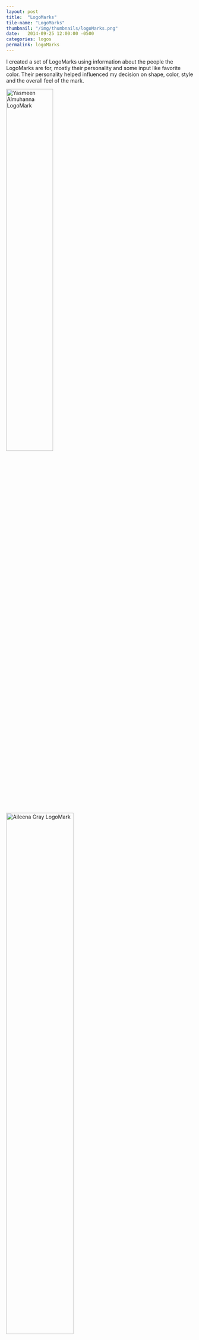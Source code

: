 ```yaml
---
layout: post
title:  "LogoMarks"
tile-name: "LogoMarks"
thumbnail: "/img/thumbnails/logoMarks.png"
date:   2014-09-25 12:00:00 -0500
categories: logos
permalink: logoMarks
---
```


I created a set of LogoMarks using information about the people the LogoMarks are for, mostly their personality and some input like favorite color. Their personality helped influenced my decision on shape, color, style and the overall feel of the mark.

<div class="image-container">
<img src="../img/logoMark/logoMarkYa.svg" alt="Yasmeen Almuhanna LogoMark" class="image-center" style="width:50%" />
<img src="../img/logoMark/logoMarkAg.svg" alt="Aileena Gray LogoMark" class="image-center" style="width:60%" />
<img src="../img/logoMark/logoMarkDl.svg" alt="Danielle Lehmann LogoMark" class="image-center" style="width:40%; margin-top:30px" /></div>

<div class="image-container">
<img src="../img/logoMark/logoMarkJtm.svg" alt="Danielle Lehmann LogoMark" class="image-center" style="width:70%; margin-top:40px" />
<img src="../img/logoMark/logoMarkEd.svg" alt="Elizabeth Dolinar LogoMark" class="image-center" style="width:40%; margin-top:40px" />
<img src="../img/logoMark/logoMarkDc.svg" alt="Diana Connolly LogoMark" class="image-center" style="width:40%; margin-top:50px" />
<img src="../img/logoMark/logoMarkOb.svg" alt="Oscar Bezi LogoMark" class="image-center" style="width:50%; margin-top:50px" /></div>


## Process

Looking at the first logoMark, Yasmeen's, I starting on my computer within my vector program, Rhinoceros, I started with her initials "YA" looking at the outcome from current fonts and some interesting spaces and relations that could come of it. This was 1 of the 2 approaches I took. The second started from a stamp marking she already used to sign with, which is the marking below. First I vectorized it and then tried to overlay a geometry, which did not work out so well. So I decided to ditch the geometry and if I was going to use the stamp I was going to use it in the original vectorized form.

<div class="image-container">
<img src="../img/logoMark/logoMarkYaProcessStamp.png" alt="Yasmeen Almuhanna Stamp Mark" class="image-center" style="width:70%" />
<img src="../img/logoMark/logoMarkYaProcess1.png" alt="Yasmeen Almuhanna Process Designs" />
<img src="../img/logoMark/logoMarkYaProcess2.png" alt="Yasmeen Almuhanna Process Designs" />
<img src="../img/logoMark/logoMarkYaProcess3.png" alt="Yasmeen Almuhanna Process Designs" />
<img src="../img/logoMark/logoMarkYaProcess4.png" alt="Yasmeen Almuhanna Process Designs" />
<img src="../img/logoMark/logoMarkYaProcess5.png" alt="Yasmeen Almuhanna Process Designs" /></div>

Once I had finished the design, the steps that followed were which color to use, font to use for her name and whether or not to still incorporate the stamp.

<div class="image-container">
<img src="../img/logoMark/logoMarkYaProcessDesign.svg" alt="Yasmeen Almuhanna Final Design" class="image-center" style="width:20%" /></div>

I knew the color was going to be a shade of pink, but the next step was deciding what shade. I wanted to go with a softer shade, something easy on the eyes but still clearly pink. Finally I choose the shade on the left. Soft, pink, not so in your face, and not so red either.

<div class="image-container">
<img src="../img/logoMark/logoMarkYaProcessColor.png" alt="Yasmeen Almuhanna Color" class="image-center" style="width:60%" /></div>

I played around with the stamp and the final iteration logo to see what could come of it and if it made sense to bring them together as the stamp was already part of her "branding". As the stamp was more free-flow and natural in character I wanted to use a circle, a less harsh shape and I also tried using triangles to match the logoMark. It did not seem to work for me to combine the 2 into 1 identity, but out of all of them I enjoy the bottom one the most. I like to call it the Starbucks variation.

<div class="image-container">
<img src="../img/logoMark/logoMarkYaProcess6.png" alt="Yasmeen Almuhanna Stamp + LogoMark" /></div>

Choosing a font was the next step. I wanted to use a sans serif font as the logo also gave a sans serif vibe. The logo had this certain weight to it and I wanted to complement it with the weight of the font.

<div class="image-container">
<img src="../img/logoMark/logoMarkYaProcessFont.png" alt="Yasmeen Almuhanna Font" /></div>

This gave me the final logoMark. I took it 1 step further and created a website to be used as a portfolio. Using the same spirit from the logoMark and extending it to the web.

<div class="image-container">
<img src="../img/logoMark/logoMarkYaProcessWeb.png" alt="Yasmeen Almuhanna Website" class="image-center" style="width:70%" />
<img src="../img/logoMark/logoMarkAg.svg" alt="Aileena Gray LogoMark" class="image-center" style="width:60%; margin-top:50px;" />
<img src="../img/logoMark/logoMarkAgSketches.png" alt="Aileena Gray Sketches" class="image-center" style="width:80%; margin-top:50px;" /></div>

<div class="image-container">
<img src="../img/logoMark/logoMarkAgConstruction.png" alt="Aileena Gray Sketches" /></div>

<div class="image-container">
<img src="../img/logoMark/logoMarkAgShapes.png" alt="Aileena Gray Shapes" />
<img src="../img/logoMark/logoMarkAgDetail.png" alt="Aileena Gray Detail" /></div>

Here I was playing with the corner details deciding whether the corners should be sharp or rounded. I decided especially since I was using a circle as the bounding shape that rounding the corners would fit the esthetic more, Leaving the corners sharp also left tension between the mark and the bounding circle. Seaming like the circle was going to pop from the sharp corners of the mark.

<div class="image-container">
<img src="../img/logoMark/logoMarkDl.svg" alt="Danielle Lehmann LogoMark" class="image-center" style="width:60%" /></div>

<div class="image-container">
<img src="../img/logoMark/logoMarkDlSketches.png" alt="Danielle Lehmann Sketches" />
<img src="../img/logoMark/logoMarkDlProcess.png" alt="Danielle Lehmann Process" />
<img src="../img/logoMark/logoMarkDlColor.png" alt="Danielle Lehmann Color" /></div>
